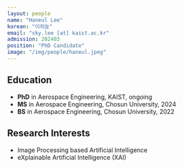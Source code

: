 ```yaml
---
layout: people
name: "Haneul Lee"
korean: "이하늘"
email: "sky.lee [at] kaist.ac.kr"
admission: 202403
position: "PhD Candidate"
image: "/img/people/haneul.jpeg"
---
```


## Education

- **PhD** in Aerospace Engineering, KAIST, ongoing
- **MS** in Aerospace Engineering, Chosun University, 2024
- **BS** in Aerospace Engineering, Chosun University, 2022

## Research Interests

- Image Processing based Artificial Intelligence
- eXplainable Artificial Intelligence (XAI)
